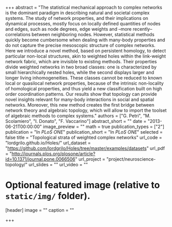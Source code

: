 
+++
abstract = "The statistical mechanical approach to complex networks is the dominant paradigm in describing natural and societal complex systems. The study of network properties, and their implications on dynamical processes, mostly focus on locally defined quantities of nodes and edges, such as node degrees, edge weights and –more recently– correlations between neighboring nodes. However, statistical methods quickly become cumbersome when dealing with many-body properties and do not capture the precise mesoscopic structure of complex networks. Here we introduce a novel method, based on persistent homology, to detect particular non-local structures, akin to weighted holes within the link-weight network fabric, which are invisible to existing methods. Their properties divide weighted networks in two broad classes: one is characterized by small hierarchically nested holes, while the second displays larger and longer living inhomogeneities. These classes cannot be reduced to known local or quasilocal network properties, because of the intrinsic non-locality of homological properties, and thus yield a new classification built on high order coordination patterns. Our results show that topology can provide novel insights relevant for many-body interactions in social and spatial networks. Moreover, this new method creates the first bridge between network theory and algebraic topology, which will allow to import the toolset of algebraic methods to complex systems."
authors = ["G. Petri", "M. Scolamiero", "I. Donato", "F. Vaccarino"]
abstract_short = ""
date = "2013-06-21T00:00:00"
image_preview = ""
math = true
publication_types = ["2"]
publication = "In *PLoS ONE*"
publication_short = "In *PLoS ONE*"
selected = false
title = "Topological strata of weighted complex networks"
url_code = "lordgrilo.github.io/Holes/"
url_dataset = "https://github.com/lordgrilo/Holes/tree/master/examples/datasets"
url_pdf = "http://journals.plos.org/plosone/article?id=10.1371/journal.pone.0066506"
url_project = "project/neuroscience-topology/"
url_slides = ""
url_video = ""


# Optional featured image (relative to `static/img/` folder).
[header]
image = ""
caption = ""

+++

